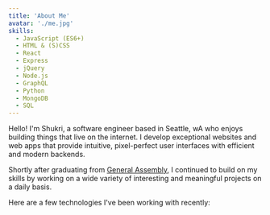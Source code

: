 ```yaml
---
title: 'About Me'
avatar: './me.jpg'
skills:
  - JavaScript (ES6+)
  - HTML & (S)CSS
  - React
  - Express
  - jQuery
  - Node.js
  - GraphQL
  - Python
  - MongoDB
  - SQL
---
```


Hello! I'm Shukri, a software engineer based in Seattle, wA who enjoys building things that live on the internet. I develop exceptional websites and web apps that provide intuitive, pixel-perfect user interfaces with efficient and modern backends.

Shortly after graduating from [General Assembly](https://generalassemb.ly/), I continued to build on my skills by working on a wide variety of interesting and meaningful projects on a daily basis.

Here are a few technologies I've been working with recently:
